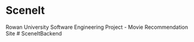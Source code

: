 # SceneIt
Rowan University Software Engineering Project - Movie Recommendation Site
#   S c e n e I t B a c k e n d  
 